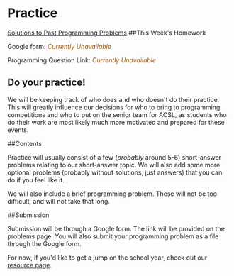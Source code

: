 # Practice

[Solutions to Past Programming Problems](/practice/past-problems)
##This Week's Homework

Google form: <font color=#935000><i>Currently Unavailable</i></font>

Programming Question Link: <font color=#935000><i>Currently Unavailable</i></font>

## Do your practice!

We will be keeping track of who does and who doesn't do their practice. This will greatly influence our decisions
for who to bring to programming competitions and who to put on the senior team for ACSL, as students who
do their work are most likely much more motivated and prepared for these events.

##Contents

Practice will usually consist of a few (*probably* around 5-6) short-answer problems relating to our short-answer topic.
We will also add some more optional problems (probably without solutions, just answers) that you can do if you feel like it.

We will also include a brief programming problem. These will not be too difficult, and will not take that long.

##Submission

Submission will be through a Google form. The link will be provided on the problems page.
You will also submit your programming problem as a file through the Google form.

For now, if you'd like to get a jump on the school year, check out our [resource page](/resources).

